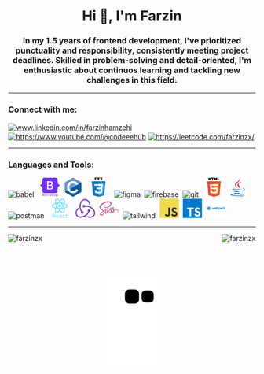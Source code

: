 <h1 align="center">Hi 👋, I'm Farzin</h1>
<h3 align="center">In my 1.5 years of frontend development, I've prioritized punctuality and responsibility, consistently meeting project deadlines. Skilled in problem-solving and detail-oriented, I'm enthusiastic about continuos learning and tackling new challenges in this field.</h3>

<hr/>

<h3 align="left">Connect with me:</h3>
<p align="left">
<a href="https://linkedin.com/in/www.linkedin.com/in/farzinhamzehi" target="blank"><img align="center" src="https://raw.githubusercontent.com/rahuldkjain/github-profile-readme-generator/master/src/images/icons/Social/linked-in-alt.svg" alt="www.linkedin.com/in/farzinhamzehi" height="30" width="40" /></a>
<a href="https://www.youtube.com/c/https://www.youtube.com/@codeeehub" target="blank"><img align="center" src="https://raw.githubusercontent.com/rahuldkjain/github-profile-readme-generator/master/src/images/icons/Social/youtube.svg" alt="https://www.youtube.com/@codeeehub" height="30" width="40" /></a>
<a href="https://www.leetcode.com/https://leetcode.com/farzinzx/" target="lblank"><img align="center" src="https://raw.githubusercontent.com/rahuldkjain/github-profile-readme-generator/master/src/images/icons/Social/leet-code.svg" alt="https://leetcode.com/farzinzx/" height="30" width="40" /></a>
</p>

<hr/>

<h3 align="left">Languages and Tools:</h3>
<p align="left"> <img src="https://www.vectorlogo.zone/logos/babeljs/babeljs-icon.svg" alt="babel" width="40" height="40"/>&nbsp&nbsp <img src="https://raw.githubusercontent.com/devicons/devicon/master/icons/bootstrap/bootstrap-plain-wordmark.svg" alt="bootstrap" width="40" height="40"/>&nbsp&nbsp<img src="https://raw.githubusercontent.com/devicons/devicon/master/icons/c/c-original.svg" alt="c" width="40" height="40"/> &nbsp&nbsp<img src="https://raw.githubusercontent.com/devicons/devicon/master/icons/css3/css3-original-wordmark.svg" alt="css3" width="40" height="40"/> &nbsp&nbsp<img src="https://www.vectorlogo.zone/logos/figma/figma-icon.svg" alt="figma" width="40" height="40"/>&nbsp&nbsp<img src="https://www.vectorlogo.zone/logos/firebase/firebase-icon.svg" alt="firebase" width="40" height="40"/>&nbsp&nbsp<img src="https://www.vectorlogo.zone/logos/git-scm/git-scm-icon.svg" alt="git" width="40" height="40"/>&nbsp&nbsp <img src="https://raw.githubusercontent.com/devicons/devicon/master/icons/html5/html5-original-wordmark.svg" alt="html5" width="40" height="40"/>&nbsp&nbsp<img src="https://raw.githubusercontent.com/devicons/devicon/master/icons/java/java-original.svg" alt="java" width="40" height="40"/>&nbsp&nbsp<img src="https://www.vectorlogo.zone/logos/getpostman/getpostman-icon.svg" alt="postman" width="40" height="40"/>&nbsp&nbsp <img src="https://raw.githubusercontent.com/devicons/devicon/master/icons/react/react-original-wordmark.svg" alt="react" width="40" height="40"/>&nbsp&nbsp <img src="https://raw.githubusercontent.com/devicons/devicon/master/icons/redux/redux-original.svg" alt="redux" width="40" height="40"/>&nbsp&nbsp<img src="https://raw.githubusercontent.com/devicons/devicon/master/icons/sass/sass-original.svg" alt="sass" width="40" dddheight="40"/>&nbsp&nbsp<img src="https://www.vectorlogo.zone/logos/tailwindcss/tailwindcss-icon.svg" alt="tailwind" width="40" height="40"/>&nbsp&nbsp<img src="https://raw.githubusercontent.com/devicons/devicon/master/icons/javascript/javascript-original.svg" alt="javascript" width="40" height="40"/>&nbsp&nbsp<img src="https://raw.githubusercontent.com/devicons/devicon/master/icons/typescript/typescript-original.svg" alt="typescript" width="40" height="40"/>&nbsp&nbsp<img src="https://raw.githubusercontent.com/devicons/devicon/d00d0969292a6569d45b06d3f350f463a0107b0d/icons/webpack/webpack-original-wordmark.svg" alt="webpack" width="40" height="40"/></p>

<hr/>

<p><img align="left" src="https://github-readme-stats.vercel.app/api/top-langs?username=farzinzx&show_icons=true&locale=en&layout=compact" alt="farzinzx" /></p>

<p>&nbsp;<img align="right" src="https://github-readme-stats.vercel.app/api?username=farzinzx&show_icons=true&locale=en" alt="farzinzx" /></p>

<br/>
<br/>
<p  align="center"><img src="https://raw.githubusercontent.com/rafaballerini/rafaballerini/26d25a7dc705c50943f66aef6beb431253a93cd5/github-contribution-grid-snake.svg"/></p>

